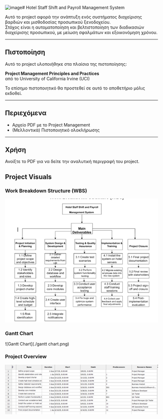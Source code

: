 <img width="330" height="116" alt="image" src="https://github.com/user-attachments/assets/0f137d93-6c9b-4ba9-af36-9a34006186fc" /># Hotel Staff Shift and Payroll Management System

Αυτό το project αφορά την ανάπτυξη ενός συστήματος διαχείρισης βαρδιών και μισθοδοσίας προσωπικού ξενοδοχείου.  
Στόχος είναι η αυτοματοποίηση και βελτιστοποίηση των διαδικασιών διαχείρισης προσωπικού, με μείωση σφαλμάτων και εξοικονόμηση χρόνου.

---

## Πιστοποίηση

Αυτό το project υλοποιήθηκε στα πλαίσια της πιστοποίησης:

**Project Management Principles and Practices**  
από το University of California Irvine (UCI)

Το επίσημο πιστοποιητικό θα προστεθεί σε αυτό το αποθετήριο μόλις εκδοθεί.

---

## Περιεχόμενα

- Αρχείο PDF με το Project Management
- (Μελλοντικά) Πιστοποιητικό ολοκλήρωσης

---

## Χρήση

Ανοίξτε το PDF για να δείτε την αναλυτική περιγραφή του project.

## Project Visuals

### Work Breakdown Structure (WBS)
![WBS](./WBS.png)

### Gantt Chart
![Gantt Chart](./gantt chart.png)

### Project Overview
![Project Overview](./project-overview.png)

